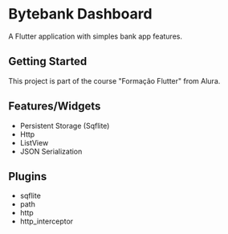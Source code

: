 # Bytebank Dashboard

A Flutter application with simples bank app features.

## Getting Started

This project is part of the course "Formação Flutter" from Alura.

## Features/Widgets

- Persistent Storage (Sqflite)
- Http
- ListView
- JSON Serialization

## Plugins

- sqflite
- path
- http
- http_interceptor
